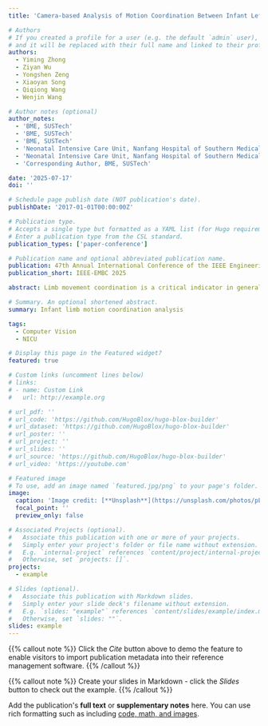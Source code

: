 ```yaml
---
title: 'Camera-based Analysis of Motion Coordination Between Infant Left and Right Limbs: A Clinical Study in NICU.'

# Authors
# If you created a profile for a user (e.g. the default `admin` user), write the username (folder name) here
# and it will be replaced with their full name and linked to their profile.
authors:
  - Yiming Zhong
  - Ziyan Wu
  - Yongshen Zeng
  - Xiaoyan Song
  - Qiqiong Wang
  - Wenjin Wang

# Author notes (optional)
author_notes:
  - 'BME, SUSTech'
  - 'BME, SUSTech'
  - 'BME, SUSTech'
  - 'Neonatal Intensive Care Unit, Nanfang Hospital of Southern Medical University, China.'
  - 'Neonatal Intensive Care Unit, Nanfang Hospital of Southern Medical University, China.'
  - 'Corresponding Author, BME, SUSTech' 

date: '2025-07-17'
doi: ''

# Schedule page publish date (NOT publication's date).
publishDate: '2017-01-01T00:00:00Z'

# Publication type.
# Accepts a single type but formatted as a YAML list (for Hugo requirements).
# Enter a publication type from the CSL standard.
publication_types: ['paper-conference']

# Publication name and optional abbreviated publication name.
publication: 47th Annual International Conference of the IEEE Engineering in Medicine and Biology Society (EMBC), 2025.
publication_short: IEEE-EMBC 2025

abstract: Limb movement coordination is a critical indicator in general movement analysis (GMA), which is often used to assess newborn neurological development. Asymmetry in limb movements may indicate brain injury or motor control disorders, also associated with conditions such as cerebral palsy. In this work, we present an automated video processing framework for assessing the coordination of left and right limb movements, aiming to assist healthcare professionals to evaluate infant's limb movement coordination during GMA. We use AggPose, a pose recognition tool based on a Transformer architecture, to extract 12 keypoints (including arms and legs) from video frames. The intensity of movement is calculated using the temporal standard deviation of the keypoint coordinates. Finally, the coordination of movement is analyzed by comparing the cross-correlation and Pearson correlation coefficients of the movement signals between left and right limbs. Our clinical dataset, created in the neonatal intensive care unit, includes 23 preterm infants without neurological disorders. The proposed method shows average cross-correlation and Pearson correlation coefficients of 0.788 and 0.712, respectively, indicating the potential in analyzing the motion coordination of infant limb movements.

# Summary. An optional shortened abstract.
summary: Infant limb motion coordination analysis

tags:
  - Computer Vision
  - NICU

# Display this page in the Featured widget?
featured: true

# Custom links (uncomment lines below)
# links:
# - name: Custom Link
#   url: http://example.org

# url_pdf: ''
# url_code: 'https://github.com/HugoBlox/hugo-blox-builder'
# url_dataset: 'https://github.com/HugoBlox/hugo-blox-builder'
# url_poster: ''
# url_project: ''
# url_slides: ''
# url_source: 'https://github.com/HugoBlox/hugo-blox-builder'
# url_video: 'https://youtube.com'

# Featured image
# To use, add an image named `featured.jpg/png` to your page's folder.
image:
  caption: 'Image credit: [**Unsplash**](https://unsplash.com/photos/pLCdAaMFLTE)'
  focal_point: ''
  preview_only: false

# Associated Projects (optional).
#   Associate this publication with one or more of your projects.
#   Simply enter your project's folder or file name without extension.
#   E.g. `internal-project` references `content/project/internal-project/index.md`.
#   Otherwise, set `projects: []`.
projects:
  - example

# Slides (optional).
#   Associate this publication with Markdown slides.
#   Simply enter your slide deck's filename without extension.
#   E.g. `slides: "example"` references `content/slides/example/index.md`.
#   Otherwise, set `slides: ""`.
slides: example
---
```


{{% callout note %}}
Click the _Cite_ button above to demo the feature to enable visitors to import publication metadata into their reference management software.
{{% /callout %}}

{{% callout note %}}
Create your slides in Markdown - click the _Slides_ button to check out the example.
{{% /callout %}}

Add the publication's **full text** or **supplementary notes** here. You can use rich formatting such as including [code, math, and images](https://docs.hugoblox.com/content/writing-markdown-latex/).
